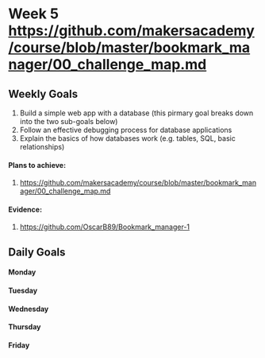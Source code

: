 # Week 5 https://github.com/makersacademy/course/blob/master/bookmark_manager/00_challenge_map.md

## Weekly Goals

1. Build a simple web app with a database (this pirmary goal breaks down into the two sub-goals below)
2. Follow an effective debugging process for database applications
3. Explain the basics of how databases work (e.g. tables, SQL, basic relationships)


#### Plans to achieve:

1. https://github.com/makersacademy/course/blob/master/bookmark_manager/00_challenge_map.md

#### Evidence:

1. https://github.com/OscarB89/Bookmark_manager-1

## Daily Goals

#### Monday


#### Tuesday


#### Wednesday


#### Thursday


#### Friday


